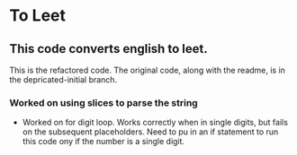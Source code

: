 
# To Leet
## This code converts english to leet.
This is the refactored code. The original code, along with the readme, is in the depricated-initial branch.

### Worked on using slices to parse the string 
- Worked on for digit loop. Works correctly when in single digits, but fails on the subsequent placeholders. Need to pu in an if statement to run this code  ony if the number is a single digit. 
